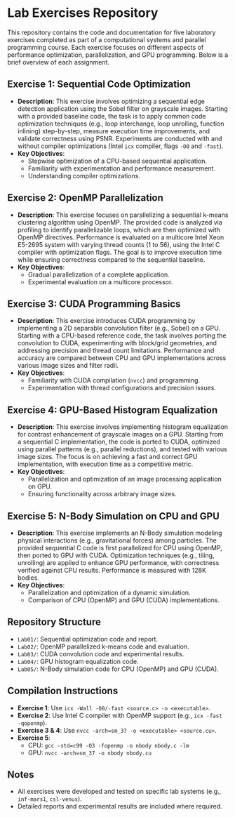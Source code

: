 # Lab Exercises Repository

This repository contains the code and documentation for five laboratory exercises completed as part of a computational systems and parallel programming course. Each exercise focuses on different aspects of performance optimization, parallelization, and GPU programming. Below is a brief overview of each assignment.

## Exercise 1: Sequential Code Optimization

- **Description**: This exercise involves optimizing a sequential edge detection application using the Sobel filter on grayscale images. Starting with a provided baseline code, the task is to apply common code optimization techniques (e.g., loop interchange, loop unrolling, function inlining) step-by-step, measure execution time improvements, and validate correctness using PSNR. Experiments are conducted with and without compiler optimizations (Intel `icx` compiler, flags `-O0` and `-fast`).
- **Key Objectives**:
  - Stepwise optimization of a CPU-based sequential application.
  - Familiarity with experimentation and performance measurement.
  - Understanding compiler optimizations.

## Exercise 2: OpenMP Parallelization

- **Description**: This exercise focuses on parallelizing a sequential k-means clustering algorithm using OpenMP. The provided code is analyzed via profiling to identify parallelizable loops, which are then optimized with OpenMP directives. Performance is evaluated on a multicore Intel Xeon E5-2695 system with varying thread counts (1 to 56), using the Intel C compiler with optimization flags. The goal is to improve execution time while ensuring correctness compared to the sequential baseline.
- **Key Objectives**:
  - Gradual parallelization of a complete application.
  - Experimental evaluation on a multicore processor.

## Exercise 3: CUDA Programming Basics

- **Description**: This exercise introduces CUDA programming by implementing a 2D separable convolution filter (e.g., Sobel) on a GPU. Starting with a CPU-based reference code, the task involves porting the convolution to CUDA, experimenting with block/grid geometries, and addressing precision and thread count limitations. Performance and accuracy are compared between CPU and GPU implementations across various image sizes and filter radii.
- **Key Objectives**:
  - Familiarity with CUDA compilation (`nvcc`) and programming.
  - Experimentation with thread configurations and precision issues.

## Exercise 4: GPU-Based Histogram Equalization

- **Description**: This exercise involves implementing histogram equalization for contrast enhancement of grayscale images on a GPU. Starting from a sequential C implementation, the code is ported to CUDA, optimized using parallel patterns (e.g., parallel reductions), and tested with various image sizes. The focus is on achieving a fast and correct GPU implementation, with execution time as a competitive metric.
- **Key Objectives**:
  - Parallelization and optimization of an image processing application on GPU.
  - Ensuring functionality across arbitrary image sizes.

## Exercise 5: N-Body Simulation on CPU and GPU

- **Description**: This exercise implements an N-Body simulation modeling physical interactions (e.g., gravitational forces) among particles. The provided sequential C code is first parallelized for CPU using OpenMP, then ported to GPU with CUDA. Optimization techniques (e.g., tiling, unrolling) are applied to enhance GPU performance, with correctness verified against CPU results. Performance is measured with 128K bodies.
- **Key Objectives**:
  - Parallelization and optimization of a dynamic simulation.
  - Comparison of CPU (OpenMP) and GPU (CUDA) implementations.

## Repository Structure

- `Lab01/`: Sequential optimization code and report.
- `Lab02/`: OpenMP parallelized k-means code and evaluation.
- `Lab03/`: CUDA convolution code and experimental results.
- `Lab04/`: GPU histogram equalization code.
- `Lab05/`: N-Body simulation code for CPU (OpenMP) and GPU (CUDA).

## Compilation Instructions

- **Exercise 1**: Use `icx -Wall -O0/-fast <source.c> -o <executable>`.
- **Exercise 2**: Use Intel C compiler with OpenMP support (e.g., `icx -fast -qopenmp`).
- **Exercise 3 & 4**: Use `nvcc -arch=sm_37 -o <executable> <source.cu>`.
- **Exercise 5**: 
  - CPU: `gcc -std=c99 -O3 -fopenmp -o nbody nbody.c -lm`
  - GPU: `nvcc -arch=sm_37 -o nbody nbody.cu`

## Notes

- All exercises were developed and tested on specific lab systems (e.g., `inf-mars1`, `csl-venus`).
- Detailed reports and experimental results are included where required.
